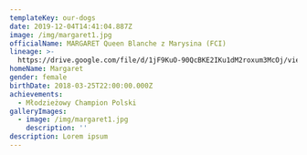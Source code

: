 ```yaml
---
templateKey: our-dogs
date: 2019-12-04T14:41:04.887Z
image: /img/margaret1.jpg
officialName: MARGARET Queen Blanche z Marysina (FCI)
lineage: >-
  https://drive.google.com/file/d/1jF9KuO-90QcBKE2IKu1dM2roxum3McOj/view?usp=sharing
homeName: Margaret
gender: female
birthDate: 2018-03-25T22:00:00.000Z
achievements:
  - Młodzieżowy Champion Polski
galleryImages:
  - image: /img/margaret1.jpg
    description: ''
description: Lorem ipsum
---
```


